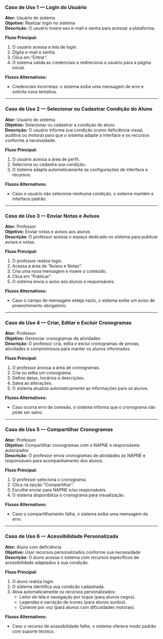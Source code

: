 ### **Caso de Uso 1 — Login do Usuário**

**Ator:** Usuário do sistema  
**Objetivo:** Realizar login no sistema  
**Descrição:** O usuário insere seu e-mail e senha para acessar a plataforma.  

**Fluxo Principal:**
1. O usuário acessa a tela de login.  
2. Digita e-mail e senha.  
3. Clica em “Entrar”.  
4. O sistema valida as credenciais e redireciona o usuário para a página inicial.  

**Fluxos Alternativos:**
- Credenciais incorretas: o sistema exibe uma mensagem de erro e solicita nova tentativa.  

---

### **Caso de Uso 2 — Selecionar ou Cadastrar Condição do Aluno**

**Ator:** Usuário do sistema  
**Objetivo:** Selecionar ou cadastrar a condição do aluno  
**Descrição:** O usuário informa sua condição (como deficiência visual, auditiva ou motora) para que o sistema adapte a interface e os recursos conforme a necessidade.  

**Fluxo Principal:**
1. O usuário acessa a área de perfil.  
2. Seleciona ou cadastra sua condição.  
3. O sistema adapta automaticamente as configurações de interface e recursos.  

**Fluxos Alternativos:**
- Caso o usuário não selecione nenhuma condição, o sistema mantém a interface padrão.  

---

### **Caso de Uso 3 — Enviar Notas e Avisos**

**Ator:** Professor  
**Objetivo:** Enviar notas e avisos aos alunos  
**Descrição:** O professor acessa o espaço dedicado no sistema para publicar avisos e notas.  

**Fluxo Principal:**
1. O professor realiza login.  
2. Acessa a área de “Avisos e Notas”.  
3. Cria uma nova mensagem e insere o conteúdo.  
4. Clica em “Publicar”.  
5. O sistema envia o aviso aos alunos e responsáveis.  

**Fluxos Alternativos:**
- Caso o campo de mensagem esteja vazio, o sistema exibe um aviso de preenchimento obrigatório.  

---

### **Caso de Uso 4 — Criar, Editar e Excluir Cronogramas**

**Ator:** Professor  
**Objetivo:** Gerenciar cronogramas de atividades  
**Descrição:** O professor cria, edita e exclui cronogramas de provas, atividades e compromissos para manter os alunos informados.  

**Fluxo Principal:**
1. O professor acessa a área de cronogramas.  
2. Cria ou edita um cronograma.  
3. Define datas, horários e descrições.  
4. Salva as alterações.  
5. O sistema atualiza automaticamente as informações para os alunos.  

**Fluxos Alternativos:**
- Caso ocorra erro de conexão, o sistema informa que o cronograma não pôde ser salvo.  

---

### **Caso de Uso 5 — Compartilhar Cronogramas**

**Ator:** Professor  
**Objetivo:** Compartilhar cronogramas com o NAPNE e responsáveis autorizados  
**Descrição:** O professor envia cronogramas de atividades ao NAPNE e responsáveis para acompanhamento dos alunos.  

**Fluxo Principal:**
1. O professor seleciona o cronograma.  
2. Clica na opção “Compartilhar”.  
3. Escolhe enviar para NAPNE e/ou responsáveis.  
4. O sistema disponibiliza o cronograma para visualização.  

**Fluxos Alternativos:**
- Caso o compartilhamento falhe, o sistema exibe uma mensagem de erro.  

---

### **Caso de Uso 6 — Acessibilidade Personalizada**

**Ator:** Aluno com deficiência  
**Objetivo:** Usar recursos personalizados conforme sua necessidade  
**Descrição:** O aluno acessa o sistema com recursos específicos de acessibilidade adaptados à sua condição.  

**Fluxo Principal:**
1. O aluno realiza login.  
2. O sistema identifica sua condição cadastrada.  
3. Ativa automaticamente os recursos personalizados:  
   - Leitor de tela e navegação por toque (para alunos cegos).  
   - Legendas e narração de ícones (para alunos surdos).  
   - Controle por voz (para alunos com dificuldades motoras).  

**Fluxos Alternativos:**
- Caso o recurso de acessibilidade falhe, o sistema oferece modo padrão com suporte técnico.  

